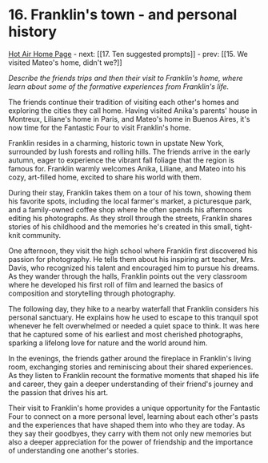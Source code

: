 # 16. Franklin's town - and personal history

[Hot Air Home Page](https://hotair.peterkaminski.wiki/) - next: [[17. Ten suggested prompts]] - prev: [[15. We visited Mateo's home, didn't we?]]

_Describe the friends trips and then their visit to Franklin's home, where learn about some of the formative experiences from Franklin's life._

The friends continue their tradition of visiting each other's homes and exploring the cities they call home. Having visited Anika's parents' house in Montreux, Liliane's home in Paris, and Mateo's home in Buenos Aires, it's now time for the Fantastic Four to visit Franklin's home.

Franklin resides in a charming, historic town in upstate New York, surrounded by lush forests and rolling hills. The friends arrive in the early autumn, eager to experience the vibrant fall foliage that the region is famous for. Franklin warmly welcomes Anika, Liliane, and Mateo into his cozy, art-filled home, excited to share his world with them.

During their stay, Franklin takes them on a tour of his town, showing them his favorite spots, including the local farmer's market, a picturesque park, and a family-owned coffee shop where he often spends his afternoons editing his photographs. As they stroll through the streets, Franklin shares stories of his childhood and the memories he's created in this small, tight-knit community.

One afternoon, they visit the high school where Franklin first discovered his passion for photography. He tells them about his inspiring art teacher, Mrs. Davis, who recognized his talent and encouraged him to pursue his dreams. As they wander through the halls, Franklin points out the very classroom where he developed his first roll of film and learned the basics of composition and storytelling through photography.

The following day, they hike to a nearby waterfall that Franklin considers his personal sanctuary. He explains how he used to escape to this tranquil spot whenever he felt overwhelmed or needed a quiet space to think. It was here that he captured some of his earliest and most cherished photographs, sparking a lifelong love for nature and the world around him.

In the evenings, the friends gather around the fireplace in Franklin's living room, exchanging stories and reminiscing about their shared experiences. As they listen to Franklin recount the formative moments that shaped his life and career, they gain a deeper understanding of their friend's journey and the passion that drives his art.

Their visit to Franklin's home provides a unique opportunity for the Fantastic Four to connect on a more personal level, learning about each other's pasts and the experiences that have shaped them into who they are today. As they say their goodbyes, they carry with them not only new memories but also a deeper appreciation for the power of friendship and the importance of understanding one another's stories.


